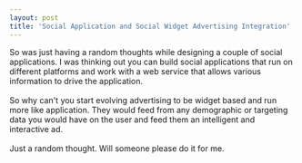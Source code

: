 ```yaml
---
layout: post
title: 'Social Application and Social Widget Advertising Integration'
---
```

So was just having a random thoughts while designing a couple of social applications.  I was thinking out you can build social applications that run on different platforms and work with a web service that allows various information to drive the application.<br /><br />So why can't you start evolving advertising to be widget based and run more like application.   They would feed from any demographic or targeting data you would have on the user and feed them an intelligent and interactive ad.<br /><br />Just a random thought.  Will someone please do it for me.